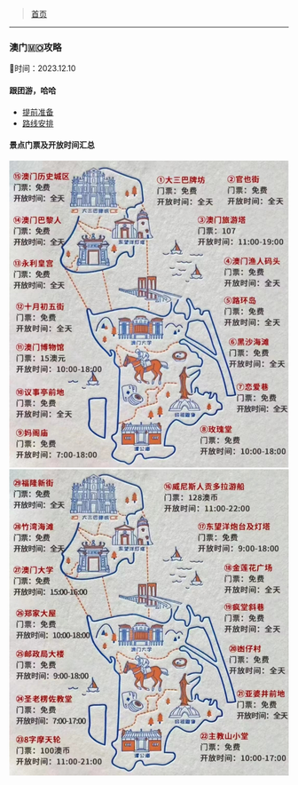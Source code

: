 >  [首页](../README.md)

---

### 澳门🇲🇴攻略
📆时间：2023.12.10
#### 跟团游，哈哈

* [提前准备](../subpage/澳门攻略/提前准备.md)
* [路线安排](../subpage/澳门攻略/路线安排.md)


#### 景点门票及开放时间汇总
![](../subpage/澳门攻略/images/澳门景点01.jpeg)
![](../subpage/澳门攻略/images/澳门景点02.jpeg)

